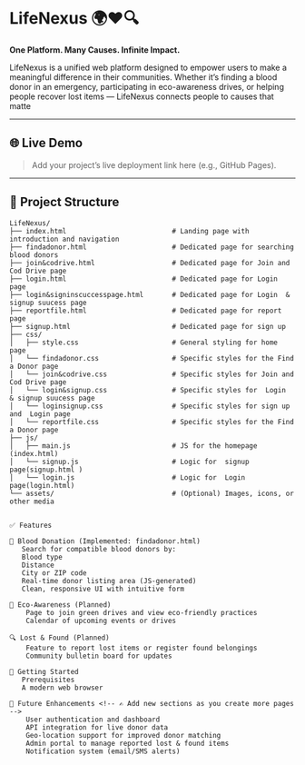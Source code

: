 
# LifeNexus 🌍❤️🔍

**One Platform. Many Causes. Infinite Impact.**

LifeNexus is a unified web platform designed to empower users to make a meaningful difference in their communities. Whether it’s finding a blood donor in an emergency, participating in eco-awareness drives, or helping people recover lost items — LifeNexus connects people to causes that matte

---

## 🌐 Live Demo
> Add your project’s live deployment link here (e.g., GitHub Pages).

---

## 📁 Project Structure

```plaintext
LifeNexus/
├── index.html                          # Landing page with introduction and navigation
├── findadonor.html                     # Dedicated page for searching blood donors
├── join&codrive.html                   # Dedicated page for Join and Cod Drive page
├── login.html                          # Dedicated page for Login page
├── login&signinscuccesspage.html       # Dedicated page for Login  & signup suucess page
├── reportfile.html                     # Dedicated page for report page 
├── signup.html                         # Dedicated page for sign up
├── css/
│   ├── style.css                       # General styling for home page
│   └── findadonor.css                  # Specific styles for the Find a Donor page
│   └── join&codrive.css                # Specific styles for Join and Cod Drive page
│   └── login&signup.css                # Specific styles for  Login  & signup suucess page
│   └── loginsignup.css                 # Specific styles for sign up and  Login page
│   └── reportfile.css                  # Specific styles for the Find a Donor page
├── js/
│   ├── main.js                         # JS for the homepage (index.html)
│   └── signup.js                       # Logic for  signup page(signup.html )
│   └── login.js                        # Logic for  Login  page(login.html)
└── assets/                             # (Optional) Images, icons, or other media


✅ Features

🔴 Blood Donation (Implemented: findadonor.html)
   Search for compatible blood donors by:
   Blood type
   Distance
   City or ZIP code
   Real-time donor listing area (JS-generated)
   Clean, responsive UI with intuitive form

🌱 Eco-Awareness (Planned)
    Page to join green drives and view eco-friendly practices
    Calendar of upcoming events or drives

🔍 Lost & Found (Planned)
    Feature to report lost items or register found belongings
    Community bulletin board for updates

🚀 Getting Started
   Prerequisites
   A modern web browser

🔧 Future Enhancements <!-- ✍ Add new sections as you create more pages -->
    User authentication and dashboard
    API integration for live donor data
    Geo-location support for improved donor matching
    Admin portal to manage reported lost & found items
    Notification system (email/SMS alerts)
